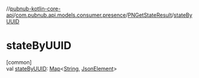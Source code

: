 //[pubnub-kotlin-core-api](../../../index.md)/[com.pubnub.api.models.consumer.presence](../index.md)/[PNGetStateResult](index.md)/[stateByUUID](state-by-u-u-i-d.md)

# stateByUUID

[common]\
val [stateByUUID](state-by-u-u-i-d.md): [Map](https://kotlinlang.org/api/core/kotlin-stdlib/kotlin.collections/-map/index.html)&lt;[String](https://kotlinlang.org/api/core/kotlin-stdlib/kotlin/-string/index.html), [JsonElement](../../com.pubnub.api/-json-element/index.md)&gt;
